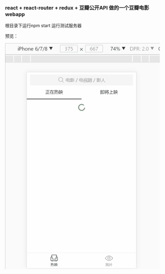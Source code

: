 ### react + react-router + redux + 豆瓣公开API 做的一个豆瓣电影webapp

根目录下运行npm start 运行测试服务器

预览：

![img](https://github.com/viewsing/douban_movie/blob/master/%E9%A2%84%E8%A7%88%E5%9B%BE/homepage.gif)
